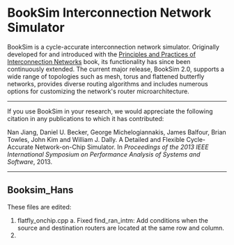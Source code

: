 BookSim Interconnection Network Simulator
=========================================

BookSim is a cycle-accurate interconnection network simulator.
Originally developed for and introduced with the [Principles and Practices of Interconnection Networks](http://cva.stanford.edu/books/ppin/) book, its functionality has since been continuously extended.
The current major release, BookSim 2.0, supports a wide range of topologies such as mesh, torus and flattened butterfly networks, provides diverse routing algorithms and includes numerous options for customizing the network's router microarchitecture.

---

If you use BookSim in your research, we would appreciate the following citation in any publications to which it has contributed:

Nan Jiang, Daniel U. Becker, George Michelogiannakis, James Balfour, Brian Towles, John Kim and William J. Dally. A Detailed and Flexible Cycle-Accurate Network-on-Chip Simulator. In *Proceedings of the 2013 IEEE International Symposium on Performance Analysis of Systems and Software*, 2013.


---

## Booksim_Hans
These files are edited:
1. flatfly_onchip.cpp
    a. Fixed find_ran_intm: Add conditions when the source and destination routers are located at the same row and column.
2. 
